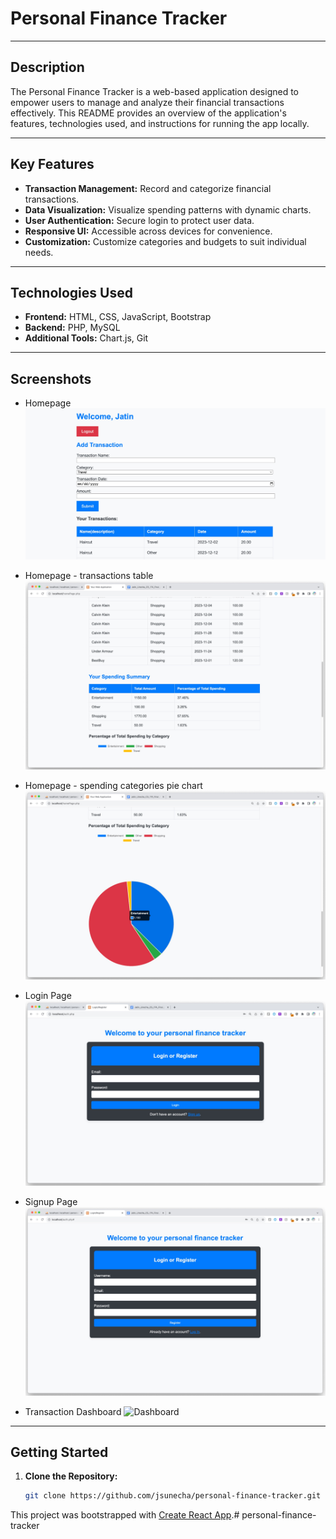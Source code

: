 
# Personal Finance Tracker

---

## Description

The Personal Finance Tracker is a web-based application designed to empower users to manage and analyze their financial transactions effectively. This README provides an overview of the application's features, technologies used, and instructions for running the app locally.

---

## Key Features

- **Transaction Management:** Record and categorize financial transactions.
- **Data Visualization:** Visualize spending patterns with dynamic charts.
- **User Authentication:** Secure login to protect user data.
- **Responsive UI:** Accessible across devices for convenience.
- **Customization:** Customize categories and budgets to suit individual needs.

---

## Technologies Used

- **Frontend:** HTML, CSS, JavaScript, Bootstrap
- **Backend:** PHP, MySQL
- **Additional Tools:** Chart.js, Git

---

## Screenshots

- Homepage 
  ![Homepage - add transaction](screenshots/HomePage.jpg)
- Homepage - transactions table 
  ![Homepage - transactions table](screenshots/HomePage2.jpg)
- Homepage - spending categories pie chart
  ![Homepage - spending categories pie chart](screenshots/HomePage3.jpg)
- Login Page ![LoginPage](screenshots/LoginPage.jpg)
- Signup Page ![SignupPage](screenshots/SignupPage.jpg)

- Transaction Dashboard ![Dashboard](placeholder_dashboard.png)

---

## Getting Started

1. **Clone the Repository:**
   ```bash
   git clone https://github.com/jsunecha/personal-finance-tracker.git

This project was bootstrapped with [Create React App](https://github.com/facebook/create-react-app).# personal-finance-tracker
